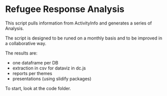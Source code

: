 Refugee Response Analysis
============

This script pulls information from ActivityInfo and generates a series of Analysis.

The script is designed to be runed on a monthly basis and to be improved in a collaborative way.

The results are:

- one dataframe per DB 
- extraction in csv for dataviz in dc.js
- reports per themes
- presentations (using slidify packages)

To start, look at the code folder.